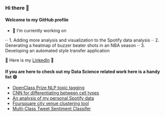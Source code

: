 ### Hi there 👋

#### Welcome to my GitHub profile

- 🔭 I’m currently working on 

⋅⋅ 1. Adding more analysis and visualization to the Spotify data analysis 
⋅⋅ 2. Generating a heatmap of buzzer beater shots in an NBA season
⋅⋅ 3. Developing an automated style transfer application 

👔 Here is my [LinkedIn](https://www.linkedin.com/in/diego-k-alcantara/) 👔

#### If you are here to check out my Data Science related work here is a handy list 😄

* [OpenClass Prize NLP topic tagging](https://github.com/dalcantara7/openclass_prize)
* [CNN for differentiating between cell types](https://github.com/dalcantara7/Fractal-Eyes)
* [An analysis of my personal Spotify data](https://github.com/dalcantara7/spotify_data_analyzer)
* [Foursquare city venue clustering tool](https://github.com/dalcantara7/Coursera-Capstone-Project)
* [Multi-Class Tweet Sentiment Classifer](https://github.com/dalcantara7/multi_class_tweet_sentiment_analyzer)

<!--
**dalcantara7/dalcantara7** is a ✨ _special_ ✨ repository because its `README.md` (this file) appears on your GitHub profile.

Here are some ideas to get you started:

- 🔭 I’m currently working on ...
- 🌱 I’m currently learning ...
- 👯 I’m looking to collaborate on ...
- 🤔 I’m looking for help with ...
- 💬 Ask me about ...
- 📫 How to reach me: ...
- 😄 Pronouns: ...
- ⚡ Fun fact: ...
-->
